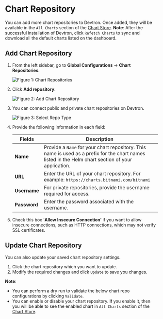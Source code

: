 # Chart Repository

You can add more chart repositories to Devtron. Once added, they will be available in the `All Charts` section of the [Chart Store](./chart-store/README.md).
**Note**: After the successful installation of Devtron, click `Refetch Charts` to sync and download all the default charts listed on the dashboard.

## Add Chart Repository

1. From the left sidebar, go to **Global Configurations** → **Chart Repositories**.

    ![Figure 1: Chart Repositories](https://devtron-public-asset.s3.us-east-2.amazonaws.com/images/dashboard/chart-repo-db.jpg)

2. Click **Add repository**.

    ![Figure 2: Add Chart Repository](https://devtron-public-asset.s3.us-east-2.amazonaws.com/images/dashboard/add-chartrepo-db.jpg)

3. You can connect public and private chart repositories on Devtron.

    ![Figure 3: Select Repo Type](https://devtron-public-asset.s3.us-east-2.amazonaws.com/images/dashboard/repo-type-db.jpg)

4. Provide the following information in each field:

    | Fields    | Description   |
    | ----------| ------------- |
    | **Name**   | Provide a `Name` for your chart repository. This name is used as a prefix for the chart names listed in the Helm chart section of your application. |
    | **URL**   | Enter the URL of your chart repository. For example: `https://charts.bitnami.com/bitnami` |
    | **Username**  | For private repositories, provide the username required for access.       |
    | **Password**  | Enter the password associated with the username.     |

5. Check this box '**Allow Insecure Connection**' if you want to allow insecure connections, such as HTTP connections, which may not verify SSL certificates.

## Update Chart Repository

You can also update your saved chart repository settings. 

1. Click the chart repository which you want to update. 
2. Modify the required changes and click `Update` to save you changes.

**Note**: 
* You can perform a dry run to validate the below chart repo configurations by clicking `Validate`.
* You can enable or disable your chart repository. If you enable it, then you will be able to see the enabled chart in `All Charts` section of the [Chart Store](./chart-store/README.md).

